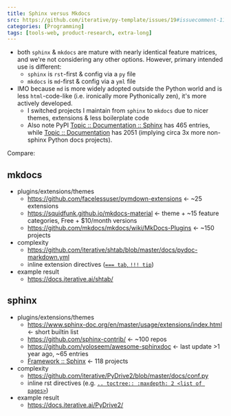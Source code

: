 ```yaml
---
title: Sphinx versus Mkdocs
src: https://github.com/iterative/py-template/issues/19#issuecomment-1140296357
categories: [Programming]
tags: [tools-web, product-research, extra-long]
---
```


- both `sphinx` & `mkdocs` are mature with nearly identical feature matrices, and we're not considering any other options. However, primary intended use is different:
  + `sphinx` is `rst`-first & config via a `py` file
  + `mkdocs` is `md`-first & config via a `yml` file
- IMO because `md` is more widely adopted outside the Python world and is less `html`-code-like (i.e. ironically more Pythonically zen), it's more actively developed.
  + I switched projects I maintain from `sphinx` to `mkdocs` due to nicer themes, extensions & less boilerplate code
  + Also note PyPI [Topic :: Documentation :: Sphinx](https://pypi.org/search/?q=&o=&c=Topic+%3A%3A+Documentation+%3A%3A+Sphinx) has 465 entries, while [Topic :: Documentation](https://pypi.org/search/?q=&o=&c=Topic+%3A%3A+Documentation) has 2051 (implying circa 3x more non-sphinx Python docs projects).

Compare:

## mkdocs

- plugins/extensions/themes
  - https://github.com/facelessuser/pymdown-extensions <- ~25 extensions
  - https://squidfunk.github.io/mkdocs-material <- theme + ~15 feature categories, Free + $10/month versions
  - https://github.com/mkdocs/mkdocs/wiki/MkDocs-Plugins <- ~150 projects
- complexity
  + https://github.com/iterative/shtab/blob/master/docs/pydoc-markdown.yml
  + inline extension directives ([`=== tab`, `!!! tip`](https://raw.githubusercontent.com/iterative/shtab/master/docs/use.md))
- example result
  + https://docs.iterative.ai/shtab/

## sphinx

- plugins/extensions/themes
  - https://www.sphinx-doc.org/en/master/usage/extensions/index.html <- short builtin list
  - https://github.com/sphinx-contrib/ <- ~100 repos
  - https://github.com/yoloseem/awesome-sphinxdoc <- last update >1 year ago, ~65 entries
  - [Framework :: Sphinx](https://pypi.org/search/?c=Framework+%3A%3A+Sphinx) <- 118 projects
- complexity
  + https://github.com/iterative/PyDrive2/blob/master/docs/conf.py
  + inline rst directives (e.g. [`.. toctree:: :maxdepth: 2 <list of pages>`](https://raw.githubusercontent.com/iterative/PyDrive2/master/docs/index.rst))
- example result
  + https://docs.iterative.ai/PyDrive2/